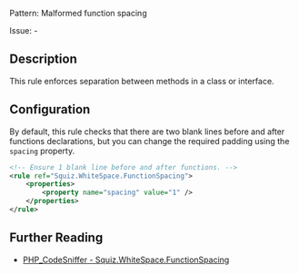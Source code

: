Pattern: Malformed function spacing

Issue: -

## Description

This rule enforces separation between methods in a class or interface.

## Configuration

By default, this rule checks that there are two blank lines before and after functions declarations, but you can change the required padding using the `spacing` property.

```xml
<!-- Ensure 1 blank line before and after functions. -->
<rule ref="Squiz.WhiteSpace.FunctionSpacing">
    <properties>
        <property name="spacing" value="1" />
    </properties>
</rule>
```

## Further Reading

* [PHP_CodeSniffer - Squiz.WhiteSpace.FunctionSpacing](https://github.com/squizlabs/PHP_CodeSniffer/blob/master/src/Standards/Squiz/Sniffs/WhiteSpace/FunctionSpacingSniff.php)